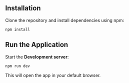 ## Installation

Clone the repository and install dependencies using npm:

`npm install`

## Run the Application

Start the <b>Development server</b>:

`npm run dev`

This will open the app in your default browser.

